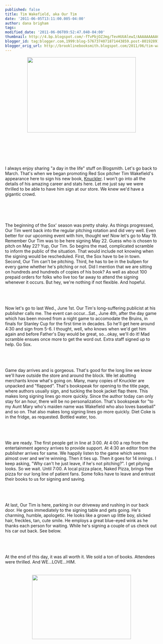 ```yaml
---
published: false
title: Tim Wakefield, aka Our Tim
date: '2011-06-05T13:11:00.005-04:00'
author: dana brigham
tags: 
modified_date: '2011-06-06T09:52:47.040-04:00'
thumbnail: http://4.bp.blogspot.com/-fTvPbjOZJmg/TevHUUAlewI/AAAAAAAAACE/5VziIH-_6yg/s72-c/tim.jpg
blogger_id: tag:blogger.com,1999:blog-5767374071871443859.post-8019289129737906585
blogger_orig_url: http://brooklinebooksmith.blogspot.com/2011/06/tim-wakefield-aka-our-tim.html
---
```


<a href="http://4.bp.blogspot.com/-fTvPbjOZJmg/TevHUUAlewI/AAAAAAAAACE/5VziIH-_6yg/s1600/tim.jpg"><img style="TEXT-ALIGN: center; MARGIN: 0px auto 10px; WIDTH: 358px; DISPLAY: block; HEIGHT: 247px; CURSOR: hand" id="BLOGGER_PHOTO_ID_5614800512229931778" border="0" alt="" src="http://4.bp.blogspot.com/-fTvPbjOZJmg/TevHUUAlewI/AAAAAAAAACE/5VziIH-_6yg/s320/tim.jpg" /></a><br /><br /><br /><br /><br /><div>I always enjoy sharing "a day in the life" stuff on Blogsmith. Let's go back to March. That's when we began promoting Red Sox pitcher Tim Wakefield's appearance here to sign his new book, <a href="http://www.brooklinebooksmith-shop.com/book/9780547517698">Knuckler</a>. I won't go into all the details of his amazing career and stats here. Let me just say we were thrilled to be able to have him sign at our store. We knew we'd have a gigantic crowd.</div><br /><br /><br /><div></div><br /><br /><div>The beginning of the Sox' season was pretty shaky. As things progressed, Our Tim went back into the regular pitching rotation and did very well. Even better for our upcoming event with him, thought we! Now let's go to May 19. Remember Our Tim was to be here signing May 22. Guess who is chosen to pitch on May 22? Yup, Our Tim. So begins the mad, complicated scramble to inform the public of the situation. That would include not knowing when the signing would be rescheduled. First, the Sox have to be in town. Second, Our Tim can't be pitching. Third, he has to be in the bullpen for every game whether he's pitching or not. Did I mention that we are sitting on hundreds and hundreds of copies of his book? As well as about 100 prepaid orders for folks who live too far away to attend the signing whenever it occurs. But hey, we're nothing if not flexible. And hopeful.</div><br /><br /><div></div><br /><br /><div>Now let's go to last Wed., June 1st. Our Tim's long-suffering publicist at his publisher calls me. The event can occur...Sat., June 4th, after the day game which has been moved from a night game to accomodate the Bruins, in finals for Stanley Cup for the first time in decades. So he'll get here around 4:30 and sign from 5-6. I thought, well, who knows when we'd get him again and before Father's Day would be great, so...okay, we'll do it! Mad scramble ensues once more to get the word out. Extra staff signed up to help. Go Sox.</div><br /><br /><div></div><br /><br /><div>Game day arrives and is gorgeous. That's good for the long line we know we'll have outside the store and around the block. We let abutting merchants know what's going on. Many, many copies of Knuckler are unpacked and "flapped". That's bookspeak for opening to the title page, where authors usually sign, and tucking the book jacket flap there. This makes long signing lines go more quickly. Since the author today can only stay for an hour, there will be no personalization. That's bookspeak for "to my Aunt Mary who's maiden name was Wakefield who also loves baseball" and so on. That also makes long signing lines go more quickly. Diet Coke is in the fridge, as requested. Bottled water, too.</div><br /><br /><div></div><br /><br /><div>We are ready. The first people get in line at 3:00. At 4:00 a rep from the entertainment agency arrives to provide support. At 4:30 an editor from the publisher arrives for same. We happily listen to the game which seems almost over and we're winning. Then it ties up. Then it goes for 14 innings. I keep asking, "Why can't he just leave, if he's not pitching?". I get pitying looks. So we wait. Until 7:00. A local pizza place, Naked Pizza, brings free pizza for our long line of patient fans. Some folks have to leave and entrust their books to us for signing and saving.</div><br /><br /><div></div><br /><br /><div>At last, Our Tim is here, parking in our driveway and rushing in our back door. He goes immediately to the signing table and gets going. He's charming, humble, apologetic. He looks like a grown up little boy, slicked hair, freckles, tan, cute smile. He employs a great blue-eyed wink as he thanks each person for waiting. While he's signing a couple of us check out his car out back. See below. </div><br /><br /><div></div><br /><br /><div>At the end of this day, it was all worth it. We sold a ton of books. Attendees were thrilled. And WE...LOVE...HIM.</div><br /><br /><div><img style="TEXT-ALIGN: center; MARGIN: 0px auto 10px; WIDTH: 326px; DISPLAY: block; HEIGHT: 211px; CURSOR: hand" id="BLOGGER_PHOTO_ID_5614805223142470546" border="0" alt="" src="http://2.bp.blogspot.com/-17evGymfUPU/TevLmhhqM5I/AAAAAAAAACM/-ZVzrZw04BY/s320/danastalkstim.jpg" /></div>